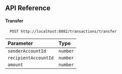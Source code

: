 ## API Reference

#### Transfer
```http
  POST http://localhost:8082/transactions/transfer
```
| Parameter | Type     | 
| :-------- | :------- |
| `senderAccountId` | `number` | 
| `recipientAccountId` | `number` |
| `amount` | `number` | 
